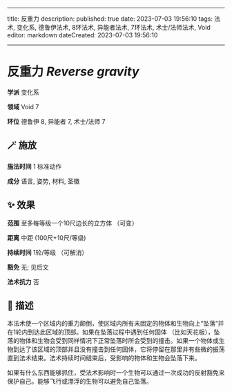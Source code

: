 
---
title: 反重力
description: 
published: true
date: 2023-07-03 19:56:10
tags: 法术, 变化系, 德鲁伊法术, 8环法术, 异能者法术, 7环法术, 术士/法师法术, Void
editor: markdown
dateCreated: 2023-07-03 19:56:10

---

# **反重力** *Reverse gravity*

**学派** 变化系 

**领域** Void 7

**环位** 德鲁伊 8, 异能者 7, 术士/法师 7

## 🪄 施放

**施法时间** 1 标准动作

**成分** 语言, 姿势, 材料, 圣徽

## ✨ 效果  

**范围** 至多每等级一个10尺边长的立方体 （可变）

**距离** 中距 (100尺+10尺/等级)  

**持续时间** 1轮/等级 （可解消） 

**豁免** 无; 见后文

**法术抗力** 否

## 📖 描述

本法术使一个区域内的重力颠倒，使区域内所有未固定的物体和生物向上“坠落”并在1轮内到达此区域的顶部。如果在坠落过程中遇到任何固体 （比如天花板），坠落的物体和生物会受到同样情况下正常坠落时所会受到的撞击。如果一个物体或生物到达了该区域的顶部并且没有撞击到任何固体，它将停留在那里并有些微的振荡直到法术结束。法术持续时间结束后，受影响的物体和生物会坠落下来。

如果有什么东西能够抓住，受法术影响时一个生物可以通过一次成功的反射豁免来保护自己。能够飞行或漂浮的生物可以避免自己坠落。
    